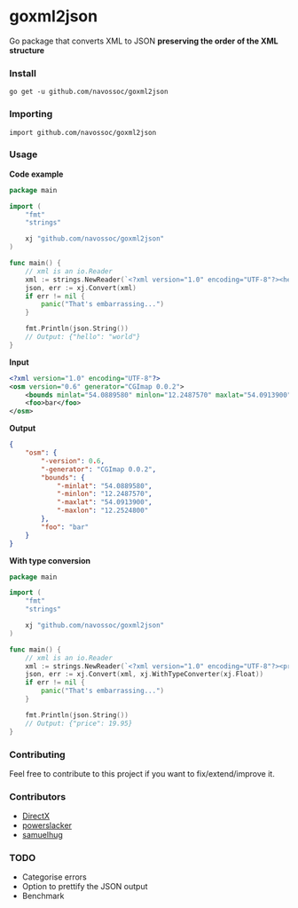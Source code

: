 # goxml2json

Go package that converts XML to JSON **preserving the order of the XML structure**

### Install

    go get -u github.com/navossoc/goxml2json

### Importing

    import github.com/navossoc/goxml2json

### Usage

**Code example**

```go
package main

import (
	"fmt"
	"strings"

	xj "github.com/navossoc/goxml2json"
)

func main() {
	// xml is an io.Reader
	xml := strings.NewReader(`<?xml version="1.0" encoding="UTF-8"?><hello>world</hello>`)
	json, err := xj.Convert(xml)
	if err != nil {
		panic("That's embarrassing...")
	}

	fmt.Println(json.String())
	// Output: {"hello": "world"}
}
```

**Input**

```xml
<?xml version="1.0" encoding="UTF-8"?>
<osm version="0.6" generator="CGImap 0.0.2">
    <bounds minlat="54.0889580" minlon="12.2487570" maxlat="54.0913900" maxlon="12.2524800" />
    <foo>bar</foo>
</osm>
```

**Output**

```json
{
    "osm": {
        "-version": 0.6,
        "-generator": "CGImap 0.0.2",
        "bounds": {
            "-minlat": "54.0889580",
            "-minlon": "12.2487570",
            "-maxlat": "54.0913900",
            "-maxlon": "12.2524800"
        },
        "foo": "bar"
    }
}
```

**With type conversion**

```go
package main

import (
	"fmt"
	"strings"

	xj "github.com/navossoc/goxml2json"
)

func main() {
	// xml is an io.Reader
	xml := strings.NewReader(`<?xml version="1.0" encoding="UTF-8"?><price>19.95</price>`)
	json, err := xj.Convert(xml, xj.WithTypeConverter(xj.Float))
	if err != nil {
		panic("That's embarrassing...")
	}

	fmt.Println(json.String())
	// Output: {"price": 19.95}
}
```

### Contributing
Feel free to contribute to this project if you want to fix/extend/improve it.

### Contributors

  - [DirectX](https://github.com/directx)
  - [powerslacker](https://github.com/powerslacker)  
  - [samuelhug](https://github.com/samuelhug)

### TODO

   * Categorise errors
   * Option to prettify the JSON output
   * Benchmark
